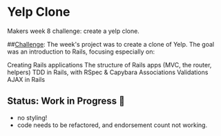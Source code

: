 # Yelp Clone

Makers week 8 challenge: create a yelp clone.

##[Challenge](https://github.com/makersacademy/course/blob/master/rails/yelp_project_specification.md):
The week's project was to create a clone of Yelp. The goal was an introduction  to Rails, focusing especially on:

Creating Rails applications
The structure of Rails apps (MVC, the router, helpers)
TDD in Rails, with RSpec & Capybara
Associations
Validations
AJAX in Rails

## Status: Work in Progress :construction:

* no styling!
* code needs to be refactored, and endorsement count not working. 
